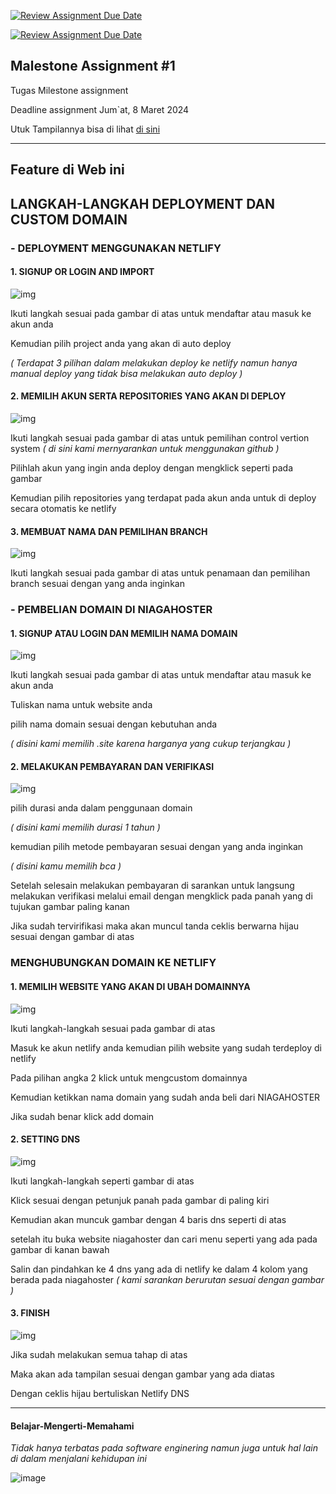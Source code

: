 [![Review Assignment Due Date](https://classroom.github.com/assets/deadline-readme-button-24ddc0f5d75046c5622901739e7c5dd533143b0c8e959d652212380cedb1ea36.svg)](https://classroom.github.com/a/NtxSJSoQ)

[![Review Assignment Due Date](https://classroom.github.com/assets/deadline-readme-button-24ddc0f5d75046c5622901739e7c5dd533143b0c8e959d652212380cedb1ea36.svg)](https://classroom.github.com/a/-vSzXkEt)

##  Malestone Assignment #1

Tugas Milestone assignment 

Deadline assignment Jum`at, 8 Maret 2024

Utuk Tampilannya bisa di lihat [di sini](https://kizfy.site/)

---

## Feature di Web ini


## LANGKAH-LANGKAH DEPLOYMENT DAN CUSTOM DOMAIN

### - DEPLOYMENT MENGGUNAKAN NETLIFY

#### 1. SIGNUP OR LOGIN AND IMPORT
![img](<Asset/image/readme/SS NETLIFY 1.png>)

Ikuti langkah sesuai pada gambar di atas untuk mendaftar atau masuk ke akun anda

Kemudian pilih project anda yang akan di auto deploy

_( Terdapat 3 pilihan dalam melakukan deploy ke netlify namun hanya manual deploy yang tidak bisa melakukan auto deploy )_

#### 2. MEMILIH AKUN SERTA REPOSITORIES YANG AKAN DI DEPLOY

![img](<Asset/image/readme/SS NETLIFY 2.png>)

Ikuti langkah sesuai pada gambar di atas untuk pemilihan control vertion system _( di sini kami mernyarankan untuk menggunakan github )_

Pilihlah akun yang ingin anda deploy dengan mengklick seperti pada gambar

Kemudian pilih repositories yang terdapat pada akun anda untuk di deploy secara otomatis ke netlify

#### 3. MEMBUAT NAMA DAN PEMILIHAN BRANCH

![img](<Asset/image/readme/SS NETLIFY 3.png>)

Ikuti langkah sesuai pada gambar di atas untuk penamaan dan pemilihan branch sesuai dengan yang anda inginkan

### - PEMBELIAN DOMAIN DI NIAGAHOSTER

#### 1. SIGNUP ATAU LOGIN DAN MEMILIH NAMA DOMAIN

![img](<Asset/image/readme/SS NIAGAHOSTER 1.png>)

Ikuti langkah sesuai pada gambar di atas untuk mendaftar atau masuk ke akun anda

Tuliskan nama untuk website anda

pilih nama domain sesuai dengan kebutuhan anda

_( disini kami memilih .site karena harganya yang cukup terjangkau )_

#### 2. MELAKUKAN PEMBAYARAN DAN VERIFIKASI

![img](<Asset/image/readme/SS NIAGAHOSTER 2.png>)

pilih durasi anda dalam penggunaan domain

_( disini kami memilih durasi 1 tahun )_

kemudian pilih metode pembayaran sesuai dengan yang anda inginkan

_( disini kamu memilih bca )_

Setelah selesain melakukan pembayaran di sarankan untuk langsung melakukan verifikasi melalui email dengan mengklick pada panah yang di tujukan gambar paling kanan

Jika sudah tervirifikasi maka akan muncul tanda ceklis berwarna hijau sesuai dengan gambar di atas

### MENGHUBUNGKAN DOMAIN KE NETLIFY

#### 1. MEMILIH WEBSITE YANG AKAN DI UBAH DOMAINNYA

![img](<Asset/image/readme/SS COSTUM DOMAIN 1.png>)

Ikuti langkah-langkah sesuai pada gambar di atas

Masuk ke akun netlify anda kemudian pilih website yang sudah terdeploy di netlify

Pada pilihan angka 2 klick untuk mengcustom domainnya

Kemudian ketikkan nama domain yang sudah anda beli dari NIAGAHOSTER

Jika sudah benar klick add domain

#### 2. SETTING DNS

![img](<Asset/image/readme/SS COSTUM DOMAIN 2.png>)

Ikuti langkah-langkah seperti gambar di atas

Klick sesuai dengan petunjuk panah pada gambar di paling kiri

Kemudian akan muncuk gambar dengan 4 baris dns seperti di atas

setelah itu buka website niagahoster dan cari menu seperti yang ada pada gambar di kanan bawah

Salin dan pindahkan ke 4 dns yang ada di netlify ke dalam 4 kolom yang berada pada niagahoster _( kami sarankan berurutan sesuai dengan gambar )_

#### 3. FINISH

![img](<Asset/image/readme/SS COSTUM DOMAIN 3.png>)

Jika sudah melakukan semua tahap di atas

Maka akan ada tampilan sesuai dengan gambar yang ada diatas

Dengan ceklis hijau bertuliskan Netlify DNS

---

#### Belajar-Mengerti-Memahami
_Tidak hanya terbatas pada software enginering namun juga untuk hal lain di dalam menjalani kehidupan ini_

![image](https://assets-global.website-files.com/6100d0111a4ed76bc1b9fd54/62a0314f6b81ed970ac67253_coding%20vs%20programmiing.jpg)
